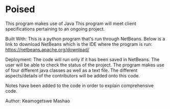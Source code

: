 # Poised
This program makes use of Java
This program will meet client specifications pertaining to an ongoing project.

Built With: This is a python program that's run through NetBeans. Below is a link to download NetBeans which is the IDE where the program is run: https://netbeans.apache.org/download/


Deployment: The code will run only if it has been saved in NetBeans. The user will be able to check the status of the project. The program makes use of four different java classes as well as a text file. The different aspects/details of the contributors will be added onto this code.

Notes have been added to the code in order to explain comprehensive code.

Author: Keamogetswe Mashao
